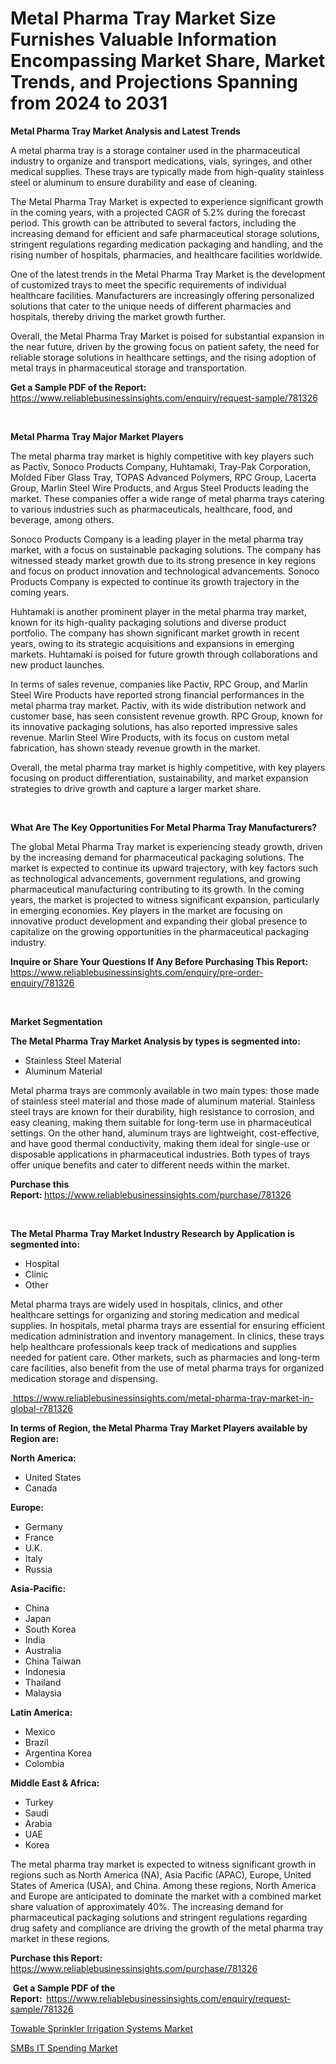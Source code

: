 <p><h1>Metal Pharma Tray Market Size Furnishes Valuable Information Encompassing Market Share, Market Trends, and Projections Spanning from 2024 to 2031</h1></p><p><strong>Metal Pharma Tray Market Analysis and Latest Trends</strong></p>
<p><p>A metal pharma tray is a storage container used in the pharmaceutical industry to organize and transport medications, vials, syringes, and other medical supplies. These trays are typically made from high-quality stainless steel or aluminum to ensure durability and ease of cleaning.</p><p>The Metal Pharma Tray Market is expected to experience significant growth in the coming years, with a projected CAGR of 5.2% during the forecast period. This growth can be attributed to several factors, including the increasing demand for efficient and safe pharmaceutical storage solutions, stringent regulations regarding medication packaging and handling, and the rising number of hospitals, pharmacies, and healthcare facilities worldwide.</p><p>One of the latest trends in the Metal Pharma Tray Market is the development of customized trays to meet the specific requirements of individual healthcare facilities. Manufacturers are increasingly offering personalized solutions that cater to the unique needs of different pharmacies and hospitals, thereby driving the market growth further.</p><p>Overall, the Metal Pharma Tray Market is poised for substantial expansion in the near future, driven by the growing focus on patient safety, the need for reliable storage solutions in healthcare settings, and the rising adoption of metal trays in pharmaceutical storage and transportation.</p></p>
<p><strong>Get a Sample PDF of the Report:&nbsp;</strong> <a href="https://www.reliablebusinessinsights.com/enquiry/request-sample/781326">https://www.reliablebusinessinsights.com/enquiry/request-sample/781326</a></p>
<p>&nbsp;</p>
<p><strong>Metal Pharma Tray Major Market Players</strong></p>
<p><p>The metal pharma tray market is highly competitive with key players such as Pactiv, Sonoco Products Company, Huhtamaki, Tray-Pak Corporation, Molded Fiber Glass Tray, TOPAS Advanced Polymers, RPC Group, Lacerta Group, Marlin Steel Wire Products, and Argus Steel Products leading the market. These companies offer a wide range of metal pharma trays catering to various industries such as pharmaceuticals, healthcare, food, and beverage, among others.</p><p>Sonoco Products Company is a leading player in the metal pharma tray market, with a focus on sustainable packaging solutions. The company has witnessed steady market growth due to its strong presence in key regions and focus on product innovation and technological advancements. Sonoco Products Company is expected to continue its growth trajectory in the coming years.</p><p>Huhtamaki is another prominent player in the metal pharma tray market, known for its high-quality packaging solutions and diverse product portfolio. The company has shown significant market growth in recent years, owing to its strategic acquisitions and expansions in emerging markets. Huhtamaki is poised for future growth through collaborations and new product launches.</p><p>In terms of sales revenue, companies like Pactiv, RPC Group, and Marlin Steel Wire Products have reported strong financial performances in the metal pharma tray market. Pactiv, with its wide distribution network and customer base, has seen consistent revenue growth. RPC Group, known for its innovative packaging solutions, has also reported impressive sales revenue. Marlin Steel Wire Products, with its focus on custom metal fabrication, has shown steady revenue growth in the market.</p><p>Overall, the metal pharma tray market is highly competitive, with key players focusing on product differentiation, sustainability, and market expansion strategies to drive growth and capture a larger market share.</p></p>
<p>&nbsp;</p>
<p><strong>What Are The Key Opportunities For Metal Pharma Tray Manufacturers?</strong></p>
<p><p>The global Metal Pharma Tray market is experiencing steady growth, driven by the increasing demand for pharmaceutical packaging solutions. The market is expected to continue its upward trajectory, with key factors such as technological advancements, government regulations, and growing pharmaceutical manufacturing contributing to its growth. In the coming years, the market is projected to witness significant expansion, particularly in emerging economies. Key players in the market are focusing on innovative product development and expanding their global presence to capitalize on the growing opportunities in the pharmaceutical packaging industry.</p></p>
<p><strong>Inquire or Share Your Questions If Any Before Purchasing This Report:</strong> <a href="https://www.reliablebusinessinsights.com/enquiry/pre-order-enquiry/781326">https://www.reliablebusinessinsights.com/enquiry/pre-order-enquiry/781326</a></p>
<p>&nbsp;</p>
<p><strong>Market Segmentation</strong></p>
<p><strong>The Metal Pharma Tray Market Analysis by types is segmented into:</strong></p>
<p><ul><li>Stainless Steel Material</li><li>Aluminum Material</li></ul></p>
<p><p>Metal pharma trays are commonly available in two main types: those made of stainless steel material and those made of aluminum material. Stainless steel trays are known for their durability, high resistance to corrosion, and easy cleaning, making them suitable for long-term use in pharmaceutical settings. On the other hand, aluminum trays are lightweight, cost-effective, and have good thermal conductivity, making them ideal for single-use or disposable applications in pharmaceutical industries. Both types of trays offer unique benefits and cater to different needs within the market.</p></p>
<p><strong>Purchase this Report:&nbsp;</strong><a href="https://www.reliablebusinessinsights.com/purchase/781326">https://www.reliablebusinessinsights.com/purchase/781326</a></p>
<p>&nbsp;</p>
<p><strong>The Metal Pharma Tray Market Industry Research by Application is segmented into:</strong></p>
<p><ul><li>Hospital</li><li>Clinic</li><li>Other</li></ul></p>
<p><p>Metal pharma trays are widely used in hospitals, clinics, and other healthcare settings for organizing and storing medication and medical supplies. In hospitals, metal pharma trays are essential for ensuring efficient medication administration and inventory management. In clinics, these trays help healthcare professionals keep track of medications and supplies needed for patient care. Other markets, such as pharmacies and long-term care facilities, also benefit from the use of metal pharma trays for organized medication storage and dispensing.</p></p>
<p><a href="https://www.reliablebusinessinsights.com/metal-pharma-tray-market-in-global-r781326">&nbsp;https://www.reliablebusinessinsights.com/metal-pharma-tray-market-in-global-r781326</a></p>
<p><strong>In terms of Region, the Metal Pharma Tray Market Players available by Region are:</strong></p>
<p>
    <p> <strong> North America: </strong>
        <ul>
            <li>United States</li>
            <li>Canada</li>
        </ul>
        </p> 
    <p> <strong> Europe: </strong>
        <ul>
            <li>Germany</li>
            <li>France</li>
            <li>U.K.</li>
            <li>Italy</li>
            <li>Russia</li>
        </ul>
        </p> 
    <p> <strong> Asia-Pacific: </strong>
        <ul>
            <li>China</li>
            <li>Japan</li>
            <li>South Korea</li>
            <li>India</li>
            <li>Australia</li>
            <li>China Taiwan</li>
            <li>Indonesia</li>
            <li>Thailand</li>
            <li>Malaysia</li>
        </ul>
        </p> 
    <p> <strong> Latin America: </strong>
        <ul>
            <li>Mexico</li>
            <li>Brazil</li>
            <li>Argentina Korea</li>
            <li>Colombia</li>
        </ul>
        </p> 
    <p> <strong> Middle East & Africa: </strong>
        <ul>
            <li>Turkey</li>
            <li>Saudi</li>
            <li>Arabia</li>
            <li>UAE</li>
            <li>Korea</li>
        </ul>
    </p>
    </p>
<p><p>The metal pharma tray market is expected to witness significant growth in regions such as North America (NA), Asia Pacific (APAC), Europe, United States of America (USA), and China. Among these regions, North America and Europe are anticipated to dominate the market with a combined market share valuation of approximately 40%. The increasing demand for pharmaceutical packaging solutions and stringent regulations regarding drug safety and compliance are driving the growth of the metal pharma tray market in these regions.</p></p>
<p><strong>Purchase this Report: </strong><a href="https://www.reliablebusinessinsights.com/purchase/781326">https://www.reliablebusinessinsights.com/purchase/781326</a></p>
<p>&nbsp;<strong>Get a Sample PDF of the Report:&nbsp;&nbsp;</strong><a href="https://www.reliablebusinessinsights.com/enquiry/request-sample/781326">https://www.reliablebusinessinsights.com/enquiry/request-sample/781326</a></p>
<p><strong></strong></p>
<p><p><a href="https://github.com/nusratjahan12006/Market-Research-Report-List-1/blob/main/towable-sprinkler-irrigation-systems-market.md">Towable Sprinkler Irrigation Systems Market</a></p><p><a href="https://view.publitas.com/reportprime-1/smbs-it-spending-industry-analysis-report-its-market-size-growing-with-a-cagr-of-9-4-by-applications-types-and-region-forecasted-for-period-from-2024-to-2031/">SMBs IT Spending Market</a></p></p>